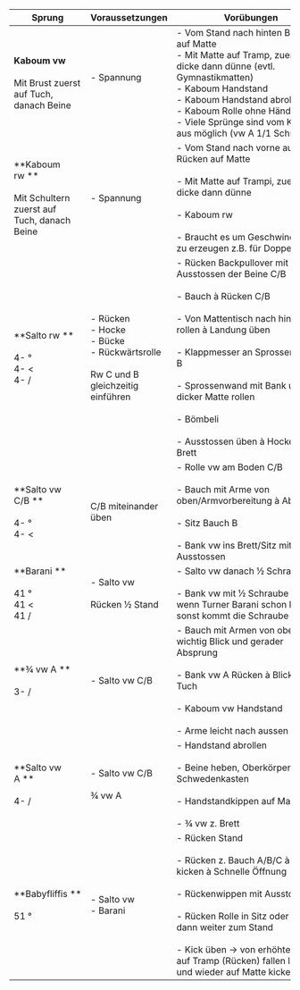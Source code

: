 
| Sprung                                                            | Voraussetzungen                                                                               | Vorübungen                                                                                                                                                                                                                                                                                                                          | Hilfestellung                                                                                                                                                  |
| ----------------------------------------------------------------- | --------------------------------------------------------------------------------------------- | ----------------------------------------------------------------------------------------------------------------------------------------------------------------------------------------------------------------------------------------------------------------------------------------------------------------------------------- | -------------------------------------------------------------------------------------------------------------------------------------------------------------- |
| **Kaboum vw**<br><br>Mit Brust zuerst auf Tuch, danach Beine      | - Spannung <br><br>                                                                           | - Vom Stand nach hinten Bauch auf Matte <br>- Mit Matte auf Tramp, zuerst dicke dann dünne (evtl. Gymnastikmatten) <br>- Kaboum Handstand <br>- Kaboum Handstand abrollen <br>- Kaboum Rolle ohne Hände <br>- Viele Sprünge sind vom Kaboum aus möglich (vw A 1/1 Schraube)                                                         |                                                                                                                                                                |
| **Kaboum rw **<br><br>Mit Schultern zuerst auf Tuch, danach Beine | - Spannung                                                                                    | - Vom Stand nach vorne auf Rücken auf Matte <br>    <br>- Mit Matte auf Trampi, zuerst dicke dann dünne  <br>    <br>- Kaboum rw <br>    <br>- Braucht es um Geschwindigkeit zu erzeugen z.B. für Doppel rw                                                                                                                         | - Vorsicht: Turner bremsen Beine nach unten drücken                                                                                                            |
| **Salto rw **<br><br>4- ° <br>4- < <br>4- /                       | - Rücken <br>- Hocke <br>- Bücke<br>- Rückwärtsrolle<br><br>Rw C und B gleichzeitig einführen | - Rücken Backpullover mit Ausstossen der Beine C/B <br>    <br>- Bauch à Rücken C/B <br>    <br>- Von Mattentisch nach hinten rollen à Landung üben <br>    <br>- Klappmesser an Sprossenwand B <br>    <br>- Sprossenwand mit Bank und dicker Matte rollen <br>    <br>- Bömbeli <br>    <br>- Ausstossen üben à Hocke/Bücke Brett | - Mit Gurt à Absprung üben à Beine bringen (Hand zum sichern zwischen Schulternblätter) <br>    <br>- Mit Gurt à Hand an Bein, unterem Rücken oder an Schulter |
| **Salto vw C/B **<br><br>4- ° <br>4- <                            | C/B miteinander üben                                                                          | - Rolle vw am Boden C/B <br>    <br>- Bauch mit Arme von oben/Armvorbereitung à Absprung <br>    <br>- Sitz Bauch B <br>    <br>- Bank vw ins Brett/Sitz mit Ausstossen                                                                                                                                                             | - Mit Gurt an Schultern sichern                                                                                                                                |
| **Barani **<br><br>41 ° <br>41 < <br>41 /                         | - Salto vw <br><br>Rücken ½ Stand                                                             | - Salto vw danach ½ Schraube <br>    <br>- Bank vw mit ½ Schraube nur wenn Turner Barani schon kann, sonst kommt die Schraube zu früh                                                                                                                                                                                               |                                                                                                                                                                |
| **¾ vw A **<br><br>3- /                                           | - Salto vw C/B                                                                                | - Bauch mit Armen von oben A, wichtig Blick und gerader Absprung <br>    <br>- Bank vw A Rücken à Blick auf Tuch <br>    <br>- Kaboum vw Handstand <br>    <br>- Arme leicht nach aussen                                                                                                                                            |                                                                                                                                                                |
| **Salto vw A **<br><br>4- /                                       | - Salto vw C/B <br><br>¾ vw A                                                                 | - Handstand abrollen <br>    <br>- Beine heben, Oberkörper auf Schwedenkasten <br>    <br>- Handstandkippen auf Matte <br>    <br>- ¾ vw z. Brett                                                                                                                                                                                   |                                                                                                                                                                |
| **Babyfliffis **<br><br>51 °                                      | - Salto vw <br>- Barani                                                                       | - Rücken Stand <br>    <br>- Rücken z. Bauch A/B/C à Beine kicken à Schnelle Öffnung <br>    <br>- Rückenwippen mit Ausstossen <br>    <br>- Rücken Rolle in Sitz oder Rücken, dann weiter zum Stand <br>    <br>- Kick üben -> von erhöhter Matte auf Tramp (Rücken) fallen lassen und wieder auf Matte kicken                     |                                                                                                                                                                |
